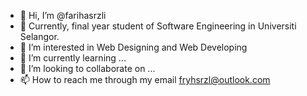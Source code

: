- 👋 Hi, I’m @farihasrzli
- 👀 Currently, final year student of Software Engineering in Universiti Selangor.
- 👀 I’m interested in Web Designing and Web Developing
- 🌱 I’m currently learning ...
- 💞️ I’m looking to collaborate on ...
- 📫 How to reach me through my email fryhsrzl@outlook.com

<!---
farihasrzli/farihasrzli is a ✨ special ✨ repository because its `README.md` (this file) appears on your GitHub profile.
You can click the Preview link to take a look at your changes.
--->
